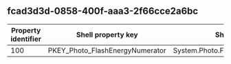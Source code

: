 ## fcad3d3d-0858-400f-aaa3-2f66cce2a6bc

Property identifier | Shell property key | Shell name | Alias
--- | --- | --- | ---
100 | PKEY_Photo_FlashEnergyNumerator | System.Photo.FlashEnergyNumerator | 

